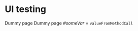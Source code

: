 # UI testing

<div>
    <e:example name="UI" print="true">
        <e:browser url=":8081/ui">
            <step name="hasText">Dummy page</step>
            <step name="hasText">Dummy page</step>
            <step set="someVar" name="noParamsCheck"/>
        </e:browser>
        <var>#someVar</var> = <code c:assertTrue="areEqual(#someVar, #TEXT)">valueFromMethodCall</code>
    </e:example>
</div>